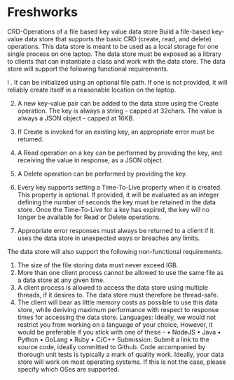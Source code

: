 # Freshworks
CRD-Operations of a file based key value data store
Build a file-based key-value data store that supports the basic CRD (create, read, and delete) operations. This data store is meant to be used as a local storage for one single process on one laptop. The data store must be exposed as a library to clients that can instantiate a class and work with the data store.
The data store will support the following functional requirements.

l . It can be initialized using an optional file path. If one is not provided, it will reliably create itself in a reasonable location on the laptop.

2.	A new key-value pair can be added to the data store using the Create operation. The key is always a string - capped at 32chars. The value is always a JSON object - capped at 16KB.

3.	If Create is invoked for an existing key, an appropriate error must be retumed.

4.	A Read operation on a key can be performed by providing the key, and receiving the value in response, as a JSON object.

5.	A Delete operation can be performed by providing the key.

6.	Every key supports setting a Time-To-Live property when it is created. This property is optional. If provided, it will be evaluated as an integer defining the number of seconds the key must be retained in the data store. Once the Time-To-Live for a key has expired, the key will no longer be available for Read or Delete operations.

7.	Appropriate error responses must always be returned to a client if it uses the data store in unexpected ways or breaches any limits.

The data store will also support the following non-functional requirements.
1.	The size of the file storing data must never exceed IGB.
2.	More than one client process cannot be allowed to use the same file as a data store at any given time.
3.	A client process is allowed to access the data store using multiple threads, if it desires to. The data store must therefore be thread-safe.
4.	The client will bear as little memory costs as possible to use this data store, while deriving maximum performance with respect to response times for accessing the data store.
Languages:
Ideally, we would not restrict you from working on a language of your choice, However, it would be preferable if you stick with one of these -
•	NodeJS
•	Java
•	Python
•	GoLang
•	Ruby
•	C/C++
Submission:
Submit a link to the source code, ideally committed to Github.
Code accompanied by thorough unit tests is typically a mark of quality work.
Ideally, your data store will work on most operating systems. If this is not the case, please specify which OSes are supported.
